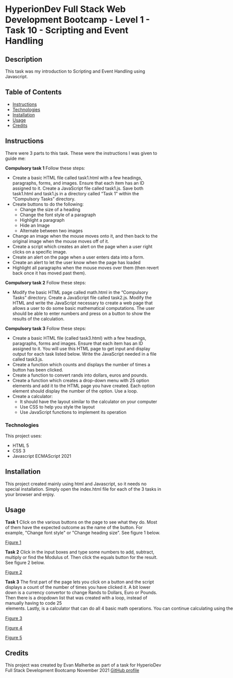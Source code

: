 # HyperionDev Full Stack Web Development Bootcamp - Level 1 - Task 10 - Scripting and Event Handling

## Description
This task was my introduction to Scripting and Event Handling using Javascript.

## Table of Contents
* [Instructions](#instructions)
* [Technologies](#technologies)
* [Installation](#installation)
* [Usage](#usage)
* [Credits](#credits) 

## Instructions
There were 3 parts to this task. These were the instructions I was given to guide me:

**Compulsory task 1**
Follow these steps:

* Create a basic HTML file called task1.html with a few headings, paragraphs, forms, and images. Ensure that each item has an ID assigned to it. Create a JavaScript file called task1.js. Save both task1.html and task1.js in a directory called “Task 1” within the “Compulsory Tasks” directory.
* Create buttons to do the following:
    * Change the size of a heading
    * Change the font style of a paragraph
    * Highlight a paragraph
    * Hide an Image
    * Alternate between two images
* Change an image when the mouse moves onto it, and then back to the original image when the mouse moves off of it.
* Create a script which creates an alert on the page when a user right clicks on a specific image.
* Create an alert on the page when a user enters data into a form.
* Create an alert to let the user know when the page has loaded
* Highlight all paragraphs when the mouse moves over them (then revert back once it has moved past them).

**Compulsory task 2**
Follow these steps:

* Modify the basic HTML page called math.html in the “Compulsory Tasks” directory. Create a JavaScript file called task2.js. Modify the HTML and write the JavaScript necessary to create a web page that allows a user to do some basic mathematical computations. The user should be able to enter numbers and press on a button to show the results of the calculation.

**Compulsory task 3**
Follow these steps:

* Create a basic HTML file (called task3.html) with a few headings, paragraphs, forms and images. Ensure that each item has an ID assigned to
it. You will use this HTML page to get input and display output for each task listed below. Write the JavaScript needed in a file called task3.js.
* Create a function which counts and displays the number of times a button has been clicked.
* Create a function to convert rands into dollars, euros and pounds.
* Create a function which creates a drop-down menu with 25 option elements and add it to the HTML page you have created. Each option element should display the number of the option. Use a loop.
* Create a calculator:
    * It should have the layout similar to the calculator on your computer
    * Use CSS to help you style the layout
    * Use JavaScript functions to implement its operation

### Technologies
This project uses:
* HTML 5 
* CSS 3
* Javascript ECMAScript 2021

## Installation
This project created mainly using html and Javascript, so it needs no special installation. Simply open the index.html file for each of the 3 tasks in your browser and enjoy.

## Usage 
**Task 1**
Click on the various buttons on the page to see what they do. Most of them have the expected outcome as the name of the button. For example, "Change font style" or "Change heading size". See figure 1 below.

[Figure 1](screenshots/screenshot1.png)

**Task 2**
Click in the input boxes and type some numbers to add, subtract, multiply or find the Modulus of. Then click the equals button for the result. See figure 2 below.

[Figure 2](screenshots/screenshot2.png)

**Task 3**
The first part of the page lets you click on a button and the script displays a count of the number of times you have clicked it. A bit lower down is a currency convertor to change Rands to Dollars, Euro or Pounds. Then there is a dropdown list that was created with a loop, instead of manually having to code 25 <option> elements. Lastly, is a calculator that can do all 4 basic math operations. You can continue calculating using the answers of previous calculations and click a button to clear the screen as well. See figures 3, 4 and 5 below.

[Figure 3](screenshots/screenshot3.png)

[Figure 4](screenshots/screenshot4.png)

[Figure 5](screenshots/screenshot5.png)

## Credits
This project was created by Evan Malherbe as part of a task for HyperioDev Full Stack Development Bootcamp November 2021 [GitHub profile](https://github.com/evanmalherbe) 
